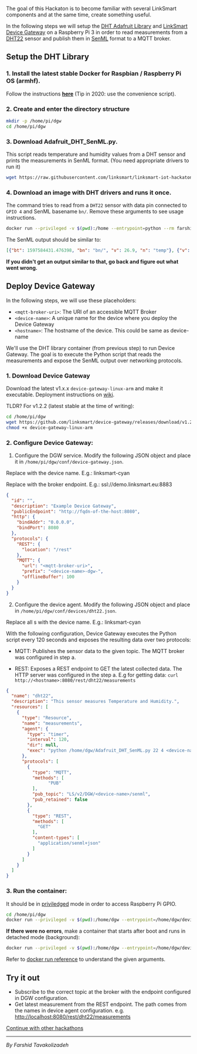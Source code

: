 The goal of this Hackaton is to become familiar with several LinkSmart components and at the same time, create something useful.

In the following steps we will setup the  [DHT Adafruit Library](https://github.com/adafruit/Adafruit_Python_DHT)  and  [LinkSmart Device Gateway](https://docs.linksmart.eu/display/LSI/LinkSmart+Device+Connector)  on a Raspberry Pi 3 in order to read measurements from a  [DHT22](https://learn.adafruit.com/dht/overview)  sensor and publish them in  [SenML](https://tools.ietf.org/html/draft-jennings-senml-09)  format to a MQTT broker.

## Setup the DHT Library

### 1.  Install the latest stable Docker for Raspbian / Raspberry Pi OS (armhf).
Follow the instructions **[here](https://docs.docker.com/engine/install/debian)** (Tip in 2020: use the convenience script).

### 2.  Create and enter the directory structure
```bash
mkdir -p /home/pi/dgw
cd /home/pi/dgw
```
    
### 3.  Download Adafruit_DHT_SenML.py.
This script reads temperature and humidity values from a DHT sensor and prints the measurements in SenML format. (You need appropriate drivers to run it)
```bash
wget https://raw.githubusercontent.com/linksmart/linksmart-iot-hackatons/master/iot-hackaton-2018-part1/Adafruit_DHT_SenML.py
```
    
### 4.  Download an image with DHT drivers and runs it once.
The command tries to read from a  `DHT22`  sensor with data pin connected to  `GPIO 4` and SenML basename  `bn/`. Remove these arguments to see usage instructions.
    
```bash
docker run --privileged -v $(pwd):/home --entrypoint=python --rm farshidtz/adafruit_dht Adafruit_DHT_SenML.py 22 4 bn/
```
    
The SenML output should be similar to:
    
```json
[{"bt": 1597584431.476398, "bn": "bn/", "v": 26.9, "n": "temp"}, {"v": 84.7, "n": "humi"}]
```
    
**If you didn't get an output similar to that, go back and figure out what went wrong.**
    

## Deploy Device Gateway

In the following steps, we will use these placeholders:

-   `<mqtt-broker-uri>`: The URI of an accessible MQTT Broker
-   `<device-name>`: A unique name for the device where you deploy the Device Gateway
-   `<hostname>`: The hostname of the device. This could be same as device-name

We'll use the DHT library container (from previous step) to run Device Gateway. The goal is to execute the Python script that reads the measurements and expose the SenML output over networking protocols.

### 1.  Download Device Gateway
Download the latest v1.x.x `device-gateway-linux-arm` and make it executable. Deployment instructions on [wiki](https://github.com/linksmart/device-gateway/wiki).

TLDR? For v1.2.2 (latest stable at the time of writing):
```bash
cd /home/pi/dgw
wget https://github.com/linksmart/device-gateway/releases/download/v1.2.2/device-gateway-linux-arm
chmod +x device-gateway-linux-arm
```
    
### 2.  Configure Device Gateway:  
      
    
1.  Configure the DGW service. Modify the following JSON object and place it in `/home/pi/dgw/conf/device-gateway.json`.

Replace <device-name> with the device name. E.g.: linksmart-cyan
    
Replace <mqtt-broker-uri> with the broker endpoint. E.g.: ssl://demo.linksmart.eu:8883
        
```json
{
  "id": "",
  "description": "Example Device Gateway",
  "publicEndpoint": "http://fqdn-of-the-host:8080",
  "http": {
    "bindAddr": "0.0.0.0",
    "bindPort": 8080
  },
  "protocols": {
    "REST": {
      "location": "/rest"
    },
    "MQTT": {
      "url": "<mqtt-broker-uri>",
      "prefix": "<device-name>-dgw-",
      "offlineBuffer": 100
    }
  }
}
```
        
2.  Configure the device agent. 
Modify the following JSON object and place in `/home/pi/dgw/conf/devices/dht22.json`.

Replace all <device-name>s with the device name. E.g.: linksmart-cyan
    
With the following configuration, Device Gateway executes the Python script every 120 seconds and exposes the resulting data over two protocols:
        
* MQTT: Publishes the sensor data to the given topic. The MQTT broker was configured  in step a.
            
* REST: Exposes a REST endpoint to GET the latest collected data. The HTTP server was configured in the  step a.  E.g for getting data: `curl http://<hostname>:8080/rest/dht22/measurements`
        
```json
{
  "name": "dht22",
  "description": "This sensor measures Temperature and Humidity.",
  "resources": [
    {
      "type": "Resource",
      "name": "measurements",
      "agent": {
        "type": "timer",
        "interval": 120,
        "dir": null,
        "exec": "python /home/dgw/Adafruit_DHT_SenML.py 22 4 <device-name>/"
      },
      "protocols": [
        {
          "type": "MQTT",
          "methods": [
                "PUB"
          ],
          "pub_topic": "LS/v2/DGW/<device-name>/senml",
          "pub_retained": false
        },
        {
          "type": "REST",
          "methods": [
            "GET"
          ],
          "content-types": [
            "application/senml+json"
          ]
        }
      ]
    }
  ]
}
```
    
### 3.  Run the container:
    
It should be in  [priviledged](https://docs.docker.com/engine/reference/run/#runtime-privilege-and-linux-capabilities)  mode in order to access Raspberry Pi GPIO.
    
```bash
cd /home/pi/dgw
docker run --privileged -v $(pwd):/home/dgw --entrypoint=/home/dgw/device-gateway-linux-arm --rm farshidtz/adafruit_dht --conf /home/dgw/conf/device-gateway.json
```

**If there were no errors**, make a container that starts after boot and runs in detached mode (background):

```bash
docker run --privileged -v $(pwd):/home/dgw --entrypoint=/home/dgw/device-gateway-linux-arm -p 8080:8080 --name dgw_dht --restart=unless-stopped --log-opt max-size=10m -d farshidtz/adafruit_dht --conf /home/dgw/conf/device-gateway.json
```

Refer to  [docker run reference](https://docs.docker.com/engine/reference/run/)  to understand the given arguments.

  

## Try it out

-   Subscribe to the correct topic at the broker with the endpoint configured in DGW configuration.
-   Get latest measurement from the REST endpoint. The path comes from the names in device agent configuration. e.g.  [http://localhost:8080/rest/dht22/measurements](http://localhost:8080/rest/dht22/measurements)


[Continue with other hackathons](https://docs.linksmart.eu/display/HOME/LinkSmart+Hackathon+Organization)

---
_By Farshid Tavakolizadeh_
